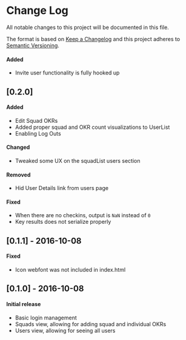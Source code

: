 # Change Log
All notable changes to this project will be documented in this file.

The format is based on [Keep a Changelog](http://keepachangelog.com/) 
and this project adheres to [Semantic Versioning](http://semver.org/).

#### Added
- Invite user functionality is fully hooked up

## [0.2.0]
#### Added 
- Edit Squad OKRs
- Added proper squad and OKR count visualizations to UserList
- Enabling Log Outs

#### Changed
- Tweaked some UX on the squadList users section

#### Removed
- Hid User Details link from users page

#### Fixed
- When there are no checkins, output is `NaN` instead of `0`
- Key results does not serialize properly

## [0.1.1] - 2016-10-08
#### Fixed
- Icon webfont was not included in index.html

## [0.1.0] - 2016-10-08
#### Initial release
- Basic login management
- Squads view, allowing for adding squad and individual OKRs
- Users view, allowing for seeing all users
